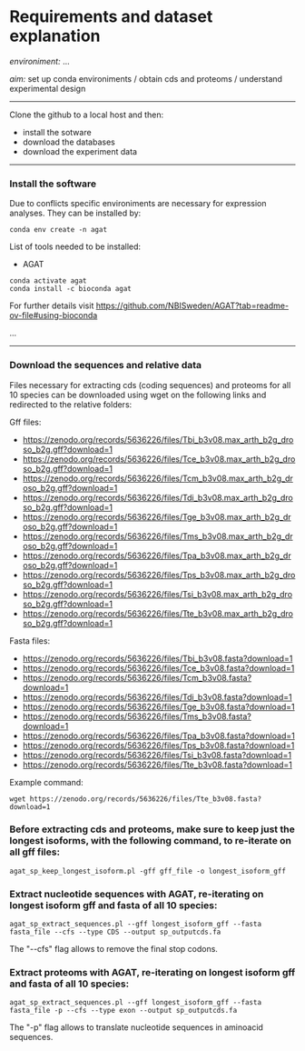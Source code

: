 # Requirements and dataset explanation


*environiment:* ...


*aim:* set up conda environiments / obtain cds and proteoms / understand experimental design


---


Clone the github to a local host and then:


- install the sotware
- download the databases
- download the experiment data


---


### Install the software


Due to conflicts specific environiments are necessary for expression analyses. They can be installed by: 


```
conda env create -n agat
``` 

List of tools needed to be installed:

- AGAT

```
conda activate agat
conda install -c bioconda agat 
``` 
For further details visit https://github.com/NBISweden/AGAT?tab=readme-ov-file#using-bioconda

...

---


### Download the sequences and relative data 


Files necessary for extracting cds (coding sequences) and proteoms for all 10 species can be downloaded using wget on the following links and redirected to the relative folders:

Gff files:

- https://zenodo.org/records/5636226/files/Tbi_b3v08.max_arth_b2g_droso_b2g.gff?download=1
- https://zenodo.org/records/5636226/files/Tce_b3v08.max_arth_b2g_droso_b2g.gff?download=1
- https://zenodo.org/records/5636226/files/Tcm_b3v08.max_arth_b2g_droso_b2g.gff?download=1
- https://zenodo.org/records/5636226/files/Tdi_b3v08.max_arth_b2g_droso_b2g.gff?download=1
- https://zenodo.org/records/5636226/files/Tge_b3v08.max_arth_b2g_droso_b2g.gff?download=1
- https://zenodo.org/records/5636226/files/Tms_b3v08.max_arth_b2g_droso_b2g.gff?download=1
- https://zenodo.org/records/5636226/files/Tpa_b3v08.max_arth_b2g_droso_b2g.gff?download=1
- https://zenodo.org/records/5636226/files/Tps_b3v08.max_arth_b2g_droso_b2g.gff?download=1
- https://zenodo.org/records/5636226/files/Tsi_b3v08.max_arth_b2g_droso_b2g.gff?download=1
- https://zenodo.org/records/5636226/files/Tte_b3v08.max_arth_b2g_droso_b2g.gff?download=1

Fasta files:

- https://zenodo.org/records/5636226/files/Tbi_b3v08.fasta?download=1
- https://zenodo.org/records/5636226/files/Tce_b3v08.fasta?download=1
- https://zenodo.org/records/5636226/files/Tcm_b3v08.fasta?download=1
- https://zenodo.org/records/5636226/files/Tdi_b3v08.fasta?download=1
- https://zenodo.org/records/5636226/files/Tge_b3v08.fasta?download=1
- https://zenodo.org/records/5636226/files/Tms_b3v08.fasta?download=1
- https://zenodo.org/records/5636226/files/Tpa_b3v08.fasta?download=1
- https://zenodo.org/records/5636226/files/Tps_b3v08.fasta?download=1
- https://zenodo.org/records/5636226/files/Tsi_b3v08.fasta?download=1
- https://zenodo.org/records/5636226/files/Tte_b3v08.fasta?download=1

Example command:

```
wget https://zenodo.org/records/5636226/files/Tte_b3v08.fasta?download=1
```

### Before extracting cds and proteoms, make sure to keep just the longest isoforms, with the following command, to re-iterate on all gff files:

```
agat_sp_keep_longest_isoform.pl -gff gff_file -o longest_isoform_gff

```

### Extract nucleotide sequences with AGAT, re-iterating on longest isoform gff and fasta of all 10 species:

```
agat_sp_extract_sequences.pl --gff longest_isoform_gff --fasta fasta_file --cfs --type CDS --output sp_outputcds.fa

```
The "--cfs" flag allows to remove the final stop codons.

### Extract proteoms with AGAT, re-iterating on longest isoform gff and fasta of all 10 species:

```
agat_sp_extract_sequences.pl --gff longest_isoform_gff --fasta fasta_file -p --cfs --type exon --output sp_outputcds.fa

```
The "-p" flag allows to translate nucleotide sequences in aminoacid sequences.       


